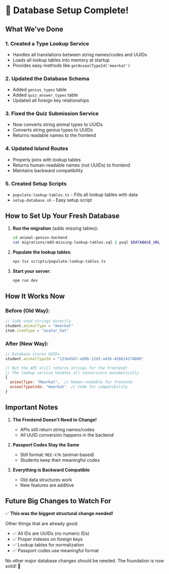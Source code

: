 # 🚀 Database Setup Complete!

## What We've Done

### 1. **Created a Type Lookup Service** 
   - Handles all translations between string names/codes and UUIDs
   - Loads all lookup tables into memory at startup
   - Provides easy methods like `getAnimalTypeId('meerkat')`

### 2. **Updated the Database Schema**
   - Added `genius_types` table
   - Added `quiz_answer_types` table
   - Updated all foreign key relationships

### 3. **Fixed the Quiz Submission Service**
   - Now converts string animal types to UUIDs
   - Converts string genius types to UUIDs
   - Returns readable names to the frontend

### 4. **Updated Island Routes**
   - Properly joins with lookup tables
   - Returns human-readable names (not UUIDs) to frontend
   - Maintains backward compatibility

### 5. **Created Setup Scripts**
   - `populate-lookup-tables.ts` - Fills all lookup tables with data
   - `setup-database.sh` - Easy setup script

## How to Set Up Your Fresh Database

1. **Run the migration** (adds missing tables):
   ```bash
   cd animal-genius-backend
   cat migrations/add-missing-lookup-tables.sql | psql $DATABASE_URL
   ```

2. **Populate the lookup tables**:
   ```bash
   npx tsx scripts/populate-lookup-tables.ts
   ```

3. **Start your server**:
   ```bash
   npm run dev
   ```

## How It Works Now

### Before (Old Way):
```javascript
// Code used strings directly
student.animalType = "meerkat"
item.itemType = "avatar_hat"
```

### After (New Way):
```javascript
// Database stores UUIDs
student.animalTypeId = "123e4567-e89b-12d3-a456-426614174000"

// But the API still returns strings for the frontend!
// The lookup service handles all conversions automatically
{
  animalType: "Meerkat",  // Human-readable for frontend
  animalTypeCode: "meerkat"  // Code for compatibility
}
```

## Important Notes

1. **The Frontend Doesn't Need to Change!** 
   - APIs still return string names/codes
   - All UUID conversion happens in the backend

2. **Passport Codes Stay the Same**
   - Still format: `MEE-X7K` (animal-based)
   - Students keep their meaningful codes

3. **Everything is Backward Compatible**
   - Old data structures work
   - New features are additive

## Future Big Changes to Watch For

✅ **This was the biggest structural change needed!**

Other things that are already good:
- ✅ All IDs are UUIDs (no numeric IDs)
- ✅ Proper indexes on foreign keys
- ✅ Lookup tables for normalization
- ✅ Passport codes use meaningful format

No other major database changes should be needed. The foundation is now solid! 🎉
